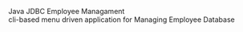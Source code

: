 Java JDBC Employee Managament</br>
cli-based menu driven application for Managing Employee Database
